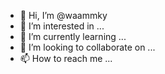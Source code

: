 - 👋 Hi, I’m @waammky
- 👀 I’m interested in ...
- 🌱 I’m currently learning ...
- 💞️ I’m looking to collaborate on ...
- 📫 How to reach me ...

<!---
waammky/waammky is a ✨ special ✨ repository because its `README.md` (this file) appears on your GitHub profile.
You can click the Preview link to take a look at your changes.
--->
